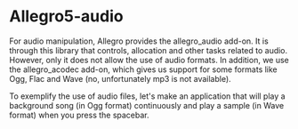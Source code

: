 # Allegro5-audio
For audio manipulation, Allegro provides the allegro_audio add-on. It is through this library that controls, allocation and other tasks related to audio. However, only it does not allow the use of audio formats. In addition, we use the allegro_acodec add-on, which gives us support for some formats like Ogg, Flac and Wave (no, unfortunately mp3 is not available).

To exemplify the use of audio files, let's make an application that will play a background song (in Ogg format) continuously and play a sample (in Wave format) when you press the spacebar.
